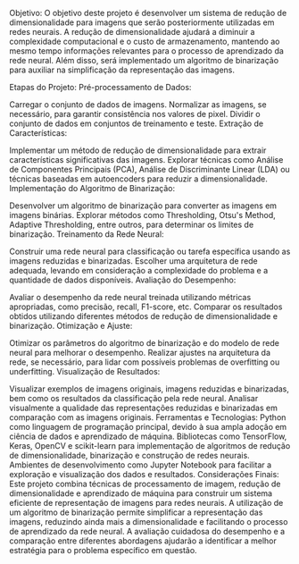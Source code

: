 Objetivo:
O objetivo deste projeto é desenvolver um sistema de redução de dimensionalidade para imagens que serão posteriormente utilizadas em redes neurais. A redução de dimensionalidade ajudará a diminuir a complexidade computacional e o custo de armazenamento, mantendo ao mesmo tempo informações relevantes para o processo de aprendizado da rede neural. Além disso, será implementado um algoritmo de binarização para auxiliar na simplificação da representação das imagens.

Etapas do Projeto:
Pré-processamento de Dados:

Carregar o conjunto de dados de imagens.
Normalizar as imagens, se necessário, para garantir consistência nos valores de pixel.
Dividir o conjunto de dados em conjuntos de treinamento e teste.
Extração de Características:

Implementar um método de redução de dimensionalidade para extrair características significativas das imagens.
Explorar técnicas como Análise de Componentes Principais (PCA), Análise de Discriminante Linear (LDA) ou técnicas baseadas em autoencoders para reduzir a dimensionalidade.
Implementação do Algoritmo de Binarização:

Desenvolver um algoritmo de binarização para converter as imagens em imagens binárias.
Explorar métodos como Thresholding, Otsu's Method, Adaptive Thresholding, entre outros, para determinar os limites de binarização.
Treinamento da Rede Neural:

Construir uma rede neural para classificação ou tarefa específica usando as imagens reduzidas e binarizadas.
Escolher uma arquitetura de rede adequada, levando em consideração a complexidade do problema e a quantidade de dados disponíveis.
Avaliação do Desempenho:

Avaliar o desempenho da rede neural treinada utilizando métricas apropriadas, como precisão, recall, F1-score, etc.
Comparar os resultados obtidos utilizando diferentes métodos de redução de dimensionalidade e binarização.
Otimização e Ajuste:

Otimizar os parâmetros do algoritmo de binarização e do modelo de rede neural para melhorar o desempenho.
Realizar ajustes na arquitetura da rede, se necessário, para lidar com possíveis problemas de overfitting ou underfitting.
Visualização de Resultados:

Visualizar exemplos de imagens originais, imagens reduzidas e binarizadas, bem como os resultados da classificação pela rede neural.
Analisar visualmente a qualidade das representações reduzidas e binarizadas em comparação com as imagens originais.
Ferramentas e Tecnologias:
Python como linguagem de programação principal, devido à sua ampla adoção em ciência de dados e aprendizado de máquina.
Bibliotecas como TensorFlow, Keras, OpenCV e scikit-learn para implementação de algoritmos de redução de dimensionalidade, binarização e construção de redes neurais.
Ambientes de desenvolvimento como Jupyter Notebook para facilitar a exploração e visualização dos dados e resultados.
Considerações Finais:
Este projeto combina técnicas de processamento de imagem, redução de dimensionalidade e aprendizado de máquina para construir um sistema eficiente de representação de imagens para redes neurais. A utilização de um algoritmo de binarização permite simplificar a representação das imagens, reduzindo ainda mais a dimensionalidade e facilitando o processo de aprendizado da rede neural. A avaliação cuidadosa do desempenho e a comparação entre diferentes abordagens ajudarão a identificar a melhor estratégia para o problema específico em questão.
